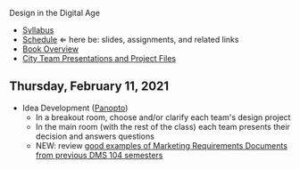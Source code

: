 Design in the Digital Age

- [Syllabus](syllabus.md)
- [Schedule](schedule.md)  &lArr; here be: slides, assignments, and related links
- [Book Overview](book-overview.md)
- [City Team Presentations and Project Files](files.md)

## Thursday, February 11, 2021

- Idea Development ([Panopto](https://rochester.hosted.panopto.com/Panopto/Pages/Viewer.aspx?id=52b2b06c-db6d-4842-a910-accc013cd0dd))
  - In a breakout room, choose and/or clarify each team's design project
  - In the main room (with the rest of the class) each team presents their decision and answers questions 
  - NEW: review [good examples of Marketing Requirements Documents from previous DMS 104 semesters](files/mrd_previous-semesters/readme.md)

